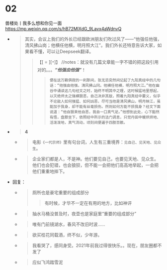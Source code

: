 
# 02

兽楼处丨我多么想和你见一面 https://mp.weixin.qq.com/s/hB72MlXdG_9Lavx4aWdnvQ
- > 其实，会议上我们的外长已经跟欧洲朋友们吹过风了——“他强任他强，清风拂山岗；他横任他横，明月照大江”。我们外长还特意告诉大家，如果看不懂，可以让Deepseek翻译。
  >> 【[ :star: ][`*`]】 //notes：就没有几篇文章能一字不错的把这段引用对的。。。***“他强由他强”***！
  >>> `便在这万籁俱寂的一刹那间，张无忌突然间记起了九阳真经中的几句话：“他强由他强，清风拂山冈。他横任他横，明月照大江。”他在幽谷中诵读这几句经文之时，始终不明其中之理，这时候猛地里想起，以灭绝师太之强横狠恶，自己决非其敌，照着九阳真经中要义，似乎不论敌人如何强猛、如何凶恶，尽可当他是清风拂山，明月映江，虽能加于我身，却不能有丝毫损伤。然则如何方能不损我身？经文下面说道：“他自狠来他自恶，我自一口真气足。”他想到此处，心下豁然有悟，盘膝坐下，依照经中所示的法门调息，只觉丹田中暖烘烘地、活泼泼地，真气流动，顷刻间便遍于四肢百骸。`
- > **4**
  * > 电影`《一代宗师》`里有句台词，人生有三重境界：`见自己、见天地、见众生`。
  * > 企业家们都是人，不是神。他们要见自己，也要见天地、见众生。他们也会犯错，也会狼狈，但不能一会把他们高高地举起，一会把他们重重地摔下。
- 回复：
  * > 厕所也是豪宅重要的组成部分
    >> 有时候，才华不一定在有用的地方，比如神评
  * > 抽水马桶没普及时，夜壶也是家庭里“重要的组成部分”
  * > 唯有门前镜湖水，春风不改旧时波……
  * > 欲买桂花同载酒，终不似，少年游。
  * > 我看哭了，感同身受。2021年前我过得很快乐。。现在，朋友圈都不发了
  * > 应似飞鸿踏雪泥
